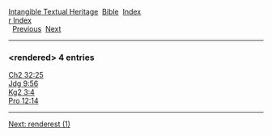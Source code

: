 [Intangible Textual Heritage](../../index)  [Bible](../index) 
[Index](index)   
[r Index](_r_)  
  [Previous](c09350)  [Next](c09352) 

------------------------------------------------------------------------

### &lt;rendered&gt; 4 entries

[Ch2 32:25](../kjv/ch2032.htm#025)  
[Jdg 9:56](../kjv/jdg009.htm#056)  
[Kg2 3:4](../kjv/kg2003.htm#004)  
[Pro 12:14](../kjv/pro012.htm#014)  

------------------------------------------------------------------------

[Next: renderest (1)](c09352)
